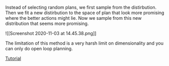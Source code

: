Instead of selecting random plans, we first sample from the distirbution. Then we fit a new distirbution to the space of plan that look more promising where the better actions might lie. Now we sample from this new distribution that seems more promising. 

![[Screenshot 2020-11-03 at 14.45.38.png]]

The limitation of this method is a very harsh limit on dimensionality and you can only do open loop planning. 

[Tutorial](http://web.mit.edu/6.454/www/www_fall_2003/gew/CEtutorial.pdf)